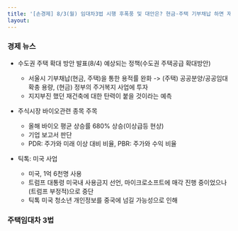 ```yaml
---
title: '[손경제] 8/3(월) 임대차3법 시행 후폭풍 및 대안은? 현금·주택 기부채납 하면 재건축 용적률 올려준다'
layout: 
---
```


### 경제 뉴스

* 수도권 주택 확대 방안 발표(8/4) 예상되는 정책(수도권 주택공급 확대방안)  
  + 서울시 기부채납(현금, 주택)을 통한 용적률 완화 -> (주택) 공공분양/공공임대 확충 용량, (현금) 정부의 주거복지 
  사업에 투자  
  + 지지부진 했던 재건축에 대한 탄력이 붙을 것이라는 예측  

* 주식시장 바이오관련 종목 주목
  + 올해 바이오 평균 상승률 680% 상승(이상급등 현상)
  + 기업 보고서 판단
  + PDR: 주가와 미래 이상 대비 비율, PBR: 주가와 수익 비율

* 틱톡: 미국 사업
  + 미국, 1억 6천명 사용
  + 트럼프 대통령 미국내 사용금지 선언, 마이크로소프트에 매각 진행 중이었으나(트럼프 부정적)으로 중단
  + 틱톡 미국 청소년 개인정보를 중국에 넘길 가능성으로 인해

### 주택임대차 3법

